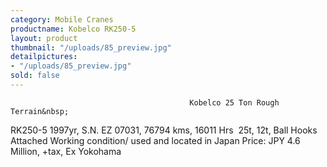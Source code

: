 ```yaml
---
category: Mobile Cranes
productname: Kobelco RK250-5
layout: product
thumbnail: "/uploads/85_preview.jpg"
detailpictures:
- "/uploads/85_preview.jpg"
sold: false
---
```


                                            Kobelco 25 Ton Rough Terrain&nbsp;
RK250-5
1997yr, S.N. EZ 07031, 76794 kms, 16011 Hrs&nbsp;
25t, 12t, Ball Hooks Attached
Working condition/ used and located in Japan
Price: JPY 4.6 Million, +tax, Ex Yokohama


